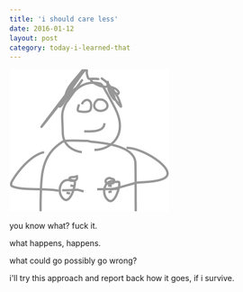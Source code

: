 ```yaml
---
title: 'i should care less'
date: 2016-01-12
layout: post
category: today-i-learned-that
---
```


![fuck it](/assets/images/posts/fuckit.png)

you know what? fuck it.

what happens, happens.

what could go possibly go wrong?

i'll try this approach and report back how it goes, if i survive.
